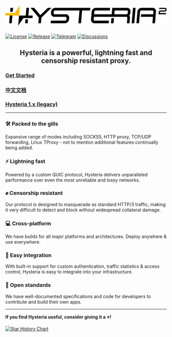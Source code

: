 # ![Hysteria 2](logo.svg)

[![License][1]][2] [![Release][3]][4] [![Telegram][5]][6] [![Discussions][7]][8]

[1]: https://img.shields.io/badge/license-MIT-blue
[2]: LICENSE.md
[3]: https://img.shields.io/github/v/release/apernet/hysteria?style=flat-square
[4]: https://github.com/apernet/hysteria/releases
[5]: https://img.shields.io/badge/chat-Telegram-blue?style=flat-square
[6]: https://t.me/hysteria_github
[7]: https://img.shields.io/github/discussions/apernet/hysteria?style=flat-square
[8]: https://github.com/apernet/hysteria/discussions

<h2 style="text-align: center;">Hysteria is a powerful, lightning fast and censorship resistant proxy.</h2>

### [Get Started](https://v2.hysteria.network/)

### [中文文档](https://v2.hysteria.network/zh/)

### [Hysteria 1.x (legacy)](https://v1.hysteria.network/)

---

<div class="feature-grid">
  <div>
    <h3>🛠️ Packed to the gills</h3>
    <p>Expansive range of modes including SOCKS5, HTTP proxy, TCP/UDP forwarding, Linux TProxy - not to mention additional features continually being added.</p>
  </div>

  <div>
    <h3>⚡ Lightning fast</h3>
    <p>Powered by a custom QUIC protocol, Hysteria delivers unparalleled performance over even the most unreliable and lossy networks.</p>
  </div>

  <div>
    <h3>✊ Censorship resistant</h3>
    <p>Our protocol is designed to masquerade as standard HTTP/3 traffic, making it very difficult to detect and block without widespread collateral damage.</p>
  </div>
  
  <div>
    <h3>💻 Cross-platform</h3>
    <p>We have builds for all major platforms and architectures. Deploy anywhere & use everywhere.</p>
  </div>

  <div>
    <h3>🔗 Easy integration</h3>
    <p>With built-in support for custom authentication, traffic statistics & access control, Hysteria is easy to integrate into your infrastructure.</p>
  </div>
  
  <div>
    <h3>🤗 Open standards</h3>
    <p>We have well-documented specifications and code for developers to contribute and build their own apps.</p>
  </div>
</div>

---

**If you find Hysteria useful, consider giving it a ⭐️!**

[![Star History Chart](https://api.star-history.com/svg?repos=apernet/hysteria&type=Date)](https://star-history.com/#apernet/hysteria&Date)
